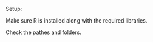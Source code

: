 Setup:

Make sure R is installed along with the required libraries.

Check the pathes and folders.


